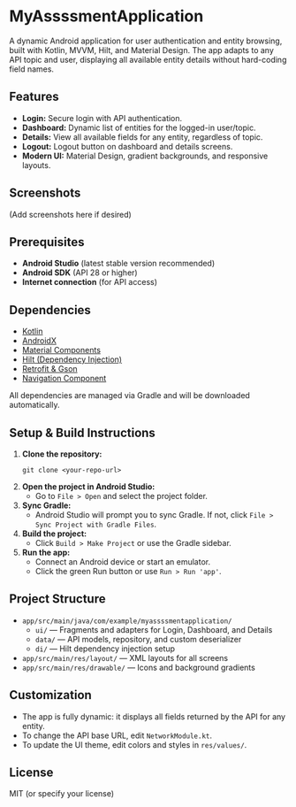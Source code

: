 # MyAssssmentApplication

A dynamic Android application for user authentication and entity browsing, built with Kotlin, MVVM, Hilt, and Material Design. The app adapts to any API topic and user, displaying all available entity details without hard-coding field names.

## Features
- **Login:** Secure login with API authentication.
- **Dashboard:** Dynamic list of entities for the logged-in user/topic.
- **Details:** View all available fields for any entity, regardless of topic.
- **Logout:** Logout button on dashboard and details screens.
- **Modern UI:** Material Design, gradient backgrounds, and responsive layouts.

## Screenshots
(Add screenshots here if desired)

## Prerequisites
- **Android Studio** (latest stable version recommended)
- **Android SDK** (API 28 or higher)
- **Internet connection** (for API access)

## Dependencies
- [Kotlin](https://kotlinlang.org/)
- [AndroidX](https://developer.android.com/jetpack/androidx)
- [Material Components](https://material.io/develop/android)
- [Hilt (Dependency Injection)](https://dagger.dev/hilt/)
- [Retrofit & Gson](https://square.github.io/retrofit/)
- [Navigation Component](https://developer.android.com/guide/navigation)

All dependencies are managed via Gradle and will be downloaded automatically.

## Setup & Build Instructions
1. **Clone the repository:**
   ```
   git clone <your-repo-url>
   ```
2. **Open the project in Android Studio:**
   - Go to `File > Open` and select the project folder.
3. **Sync Gradle:**
   - Android Studio will prompt you to sync Gradle. If not, click `File > Sync Project with Gradle Files`.
4. **Build the project:**
   - Click `Build > Make Project` or use the Gradle sidebar.
5. **Run the app:**
   - Connect an Android device or start an emulator.
   - Click the green Run button or use `Run > Run 'app'`.

## Project Structure
- `app/src/main/java/com/example/myassssmentapplication/`
  - `ui/` — Fragments and adapters for Login, Dashboard, and Details
  - `data/` — API models, repository, and custom deserializer
  - `di/` — Hilt dependency injection setup
- `app/src/main/res/layout/` — XML layouts for all screens
- `app/src/main/res/drawable/` — Icons and background gradients

## Customization
- The app is fully dynamic: it displays all fields returned by the API for any entity.
- To change the API base URL, edit `NetworkModule.kt`.
- To update the UI theme, edit colors and styles in `res/values/`.

## License
MIT (or specify your license) 